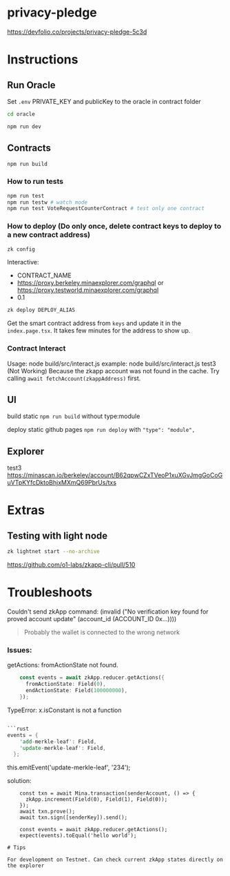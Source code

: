 # privacy-pledge

https://devfolio.co/projects/privacy-pledge-5c3d

# Instructions

## Run Oracle

Set `.env` PRIVATE_KEY and publicKey to the oracle in contract folder

```sh
cd oracle
```

```sh
npm run dev
```

## Contracts

```sh
npm run build
```

### How to run tests

```sh
npm run test
npm run testw # watch mode
npm run test VoteRequestCounterContract # test only one contract
```

### How to deploy (Do only once, delete contract keys to deploy to a new contract address)

```sh
zk config
```

Interactive: 
- CONTRACT_NAME
- https://proxy.berkeley.minaexplorer.com/graphql or https://proxy.testworld.minaexplorer.com/graphql
- 0.1

```sh
zk deploy DEPLOY_ALIAS
```

Get the smart contract address from `keys` and update it in the `index.page.tsx`.
It takes few minutes for the address to show up.

### Contract Interact

Usage:
node build/src/interact.js <deployAlias>
example: node build/src/interact.js test3
(Not Working) Because the zkapp account was not found in the cache. Try calling `await fetchAccount(zkappAddress)` first.

## UI

build static
`npm run build` without type:module

deploy static github pages
`npm run deploy` with   `"type": "module",`

## Explorer

test3
https://minascan.io/berkeley/account/B62qpwCZxTVeoP1xuXGvJmgGoCoGuVTpKYfcDktoBhjxMXmQ69PbrUs/txs

# Extras

## Testing with light node

```sh
zk lightnet start --no-archive
```

https://github.com/o1-labs/zkapp-cli/pull/510

# Troubleshoots

Couldn't send zkApp command: (invalid ("No verification key found for proved account update" (account_id (ACCOUNT_ID 0x...))))

> Probably the wallet is connected to the wrong network


### Issues:

getActions: fromActionState not found.

```rust
    const events = await zkApp.reducer.getActions({
      fromActionState: Field(0),
      endActionState: Field(100000000),
    });
```

TypeError: x.isConstant is not a function

```rust

```rust
events = {
    'add-merkle-leaf': Field,
    'update-merkle-leaf': Field,
  };
```

this.emitEvent('update-merkle-leaf', '234');

solution:

```
    const txn = await Mina.transaction(senderAccount, () => {
      zkApp.increment(Field(0), Field(1), Field(0));
    });
    await txn.prove();
    await txn.sign([senderKey]).send();

    const events = await zkApp.reducer.getActions();
    expect(events).toEqual('hello world');
```


```
# Tips

For development on Testnet. Can check current zkApp states directly on the explorer

